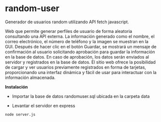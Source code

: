 # random-user
Generador de usuarios random utilizando API fetch javascript.

Web que permite generar perfiles de usuario de forma aleatoria consultando una API externa. La información generado como el nombre, el correo electrónico, el número de teléfono y la imagen se muestran en la GUI. Después de hacer clic en el botón Guardar, se mostrará un mensaje de confirmación al usuario solicitando aprobación para guardar la información en la base de datos. En caso de aprobación, los datos serán enviados al servidor y registrados en la base de datos. El sitio web ofrece la posibilidad de cargar y ver usuarios previamente registrados en forma de tarjetas, proporcionando una interfaz dinámica y fácil de usar para interactuar con la información almacenada.

**Instalación**
- Importar la base de datos  randomuser.sql ubicada en la carpeta data

- Levantar el servidor en express

```node server.js```


